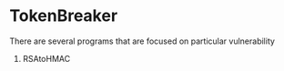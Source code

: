 # TokenBreaker

There are several programs that are focused on particular vulnerability
1. RSAtoHMAC
